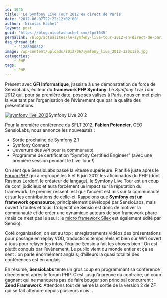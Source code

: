 ```yaml
---
id: 1045
title: 'Le Symfony Live Tour 2012 en direct de Paris'
date: '2012-06-07T22:22:12+02:00'
author: 'Nicolas Hachet'
layout: post
guid: 'https://blog.nicolashachet.com/?p=1045'
permalink: /blog/actualites/le-symfony-live-tour-2012-en-direct-de-paris/
dsq_thread_id:
    - '1288080812'
image: /wp-content/uploads/2012/06/symfony_live_2012-120x120.jpg
categories:
    - PHP
tags:
    - PHP
---
```


Présent avec **GFI Informatique**, j’assiste à une démonstration de force de SensioLabs, éditeur du **framework PHP Symfony**. Le *Symfony Live Tour 2012* qui, pour sa première date, pose ses valises à Paris, nous en met plein la vue tant par l’organisation de l’évènement que par la qualité des présentations.

[![](/wp-content/uploads/2012/06/symfony_live_2012-300x199.jpg "symfony_live_2012")](/wp-content/uploads/2012/06/symfony_live_2012.jpeg)Symfony Live 2012

Pour la première conférence du SFLT 2012, **Fabien Potencier**, CEO SensioLabs, nous annonce les nouveautés :

- Sortie prochaine de Symfony 2.1
- Symfony Connect
- Ouverture des API pour la communauté
- Programme de certification "Symfony Certified Engineer" (avec une première session pendant le Live Tour !)

On sent que SensioLabs passe la vitesse supérieure. Planifié juste après le [Forum PHP](https://blog.nicolashachet.com/2012/06/06/technologies/php/retour-sur-le-forum-php-2012/) qui a regroupé les 5 et 6 juin 2012 les aficionados du PHP (dont Rasmus Lerdorf, le créateur de langage), le Symfony Live Tour est un coup de com’ judicieux et aura forcément un impact sur la réputation du framework. Le premier ressenti est que l’accent est mis sur la communauté et sur les contributions de celle-ci. Rappelons que **Symfony est un framework opensource**, principalement développé par SensioLabs, mais ouvert à toutes et tous. L’objectif de Sensio est donc de motiver la communauté et de créer une dynamique autours de son framework phare (mais ce n’est pas le seul : le [micro framework Silex](https://silex.sensiolabs.org/) est également édité par Sensio).

Coté organisation, on est au top : enregistrements vidéos des présentations pour passage en replay VOD, traductions temps réels et bien sûr Wifi ouvert à tous pour relayer les infos, l’équipe Sensio a fait les choses bien ! On est plutôt conquis par l’évènement. Le public vient du monde entier et ça se sent : on parle énormément anglais, d’ailleurs la quasi totalité des conférences est en anglais.

En résumé, **SensioLabs** tente un gros coup en programmant sa conférence directement après le forum PHP. C’est, jusqu’à preuve du contraire, un coup gagnant qui ne manquera pas de faire bouger son principal concurrent : **Zend Framework**. Attendons tout de même la sortie de la version 2 de ZF qui se fait attendre depuis plusieurs mois…
